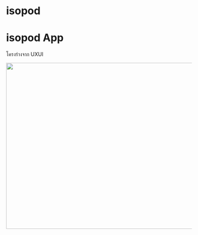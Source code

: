 # isopod
<h1>isopod App</h1>
<p>โครงร่างจาก UXUI</p>
<img src="ref/pictest1.png" width="850" height="450">
